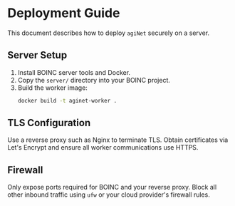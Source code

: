 # Deployment Guide

This document describes how to deploy `agiNet` securely on a server.

## Server Setup
1. Install BOINC server tools and Docker.
2. Copy the `server/` directory into your BOINC project.
3. Build the worker image:
   ```bash
   docker build -t aginet-worker .
   ```

## TLS Configuration
Use a reverse proxy such as Nginx to terminate TLS. Obtain certificates via
Let's Encrypt and ensure all worker communications use HTTPS.

## Firewall
Only expose ports required for BOINC and your reverse proxy. Block all other
inbound traffic using `ufw` or your cloud provider's firewall rules.
